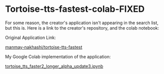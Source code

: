 # Tortoise-tts-fastest-colab-FIXED

For some reason, the creator's application isn't appearing in the search list, but this is. Here is a link to the creator's repository, and the colab notebook:

Original Application Link:

[manmay-nakhashi/tortoise-tts-fastest](https://github.com/manmay-nakhashi/tortoise-tts-fastest)

My Google Colab implementation of the application:

[tortoise_tts_faster2_longer_alpha_update3.ipynb](https://colab.research.google.com/github/PhoenixStormJr/Tortoise-tts-fast-longer/blob/main/tortoise_tts_faster2_longer_alpha_update3.ipynb)
